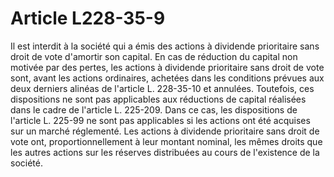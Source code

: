 # Article L228-35-9

Il est interdit à la société qui a émis des actions à dividende prioritaire sans droit de vote d'amortir son capital.   En cas de réduction du capital non motivée par des pertes, les actions à dividende prioritaire sans droit de vote sont, avant les actions ordinaires, achetées dans les conditions prévues aux deux derniers alinéas de l'article L. 228-35-10 et annulées.   Toutefois, ces dispositions ne sont pas applicables aux réductions de capital réalisées dans le cadre de l'article L. 225-209. Dans ce cas, les dispositions de l'article L. 225-99 ne sont pas applicables si les actions ont été acquises sur un marché réglementé.   Les actions à dividende prioritaire sans droit de vote ont, proportionnellement à leur montant nominal, les mêmes droits que les autres actions sur les réserves distribuées au cours de l'existence de la société.
